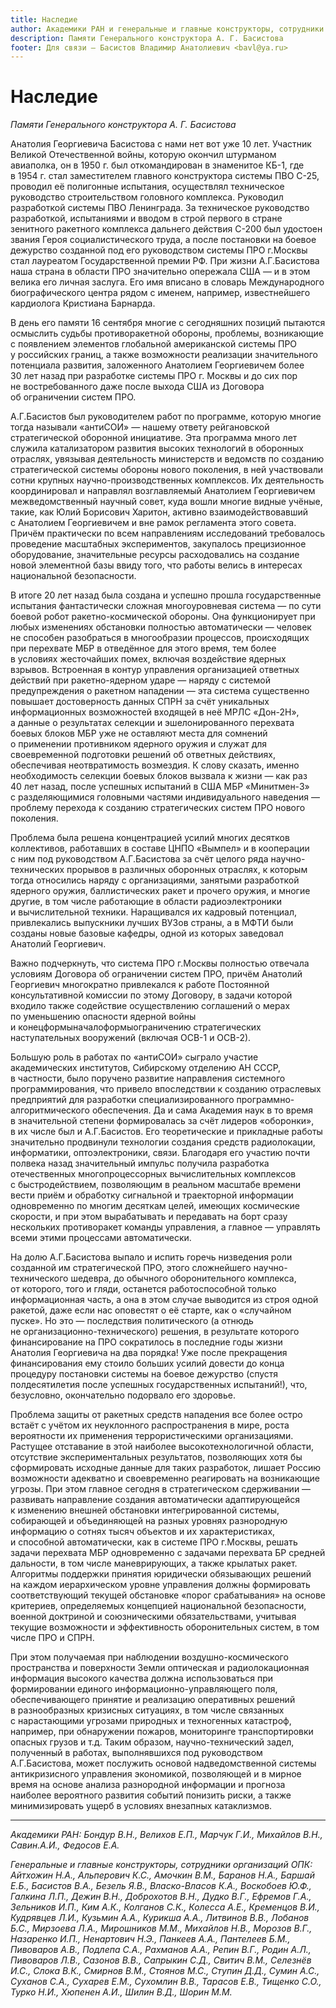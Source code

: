 ```yaml
---
title: Наследие
author: Академики РАН и генеральные и главные конструкторы, сотрудники организаций ОПК
description: Памяти Генерального конструктора А. Г. Басистова
footer: Для связи — Басистов Владимир Анатолиевич <bavl@ya.ru>
---
```


# Наследие

*Памяти Генерального конструктора А. Г. Басистова*

Анатолия Георгиевича Басистова с нами нет вот уже 10 лет. Участник Великой Отечественной войны, которую окончил штурманом авиаполка, он в 1950 г. был откомандирован в знаменитое КБ-1, где в 1954 г. стал заместителем главного конструктора системы ПВО С-25, проводил её полигонные испытания, осуществлял техническое руководство строительством головного комплекса. Руководил разработкой системы ПВО Ленинграда. За техническое руководство разработкой, испытаниями и вводом в строй первого в стране зенитного ракетного комплекса дальнего действия С-200 был удостоен звания Героя социалистического труда, а после постановки на боевое дежурство созданной под его руководством системы ПРО г.Москвы стал лауреатом Государственной премии РФ. При жизни А.Г.Басистова наша страна в области ПРО значительно опережала США &mdash; и в этом велика его личная заслуга. Его имя вписано в словарь Международного биографического центра рядом с именем, например, известнейшего кардиолога Кристиана Барнарда.

В день его памяти 16 сентября многие с сегодняшних позиций пытаются осмыслить судьбы противоракетной обороны, проблемы, возникающие с появлением элементов глобальной американской системы ПРО у российских границ, а также возможности реализации значительного потенциала развития, заложенного Анатолием Георгиевичем более 30 лет назад при разработке системы ПРО г. Москвы и до сих пор не востребованного даже после выхода США из Договора об ограничении систем ПРО.

А.Г.Басистов был руководителем работ по программе, которую многие тогда называли &laquo;антиСОИ&raquo; &mdash; нашему ответу рейгановской стратегической оборонной инициативе. Эта программа много лет служила катализатором развития высоких технологий в оборонных отраслях, увязывая деятельность министерств и ведомств по созданию стратегической системы обороны нового поколения, в ней участвовали сотни крупных научно-производственных комплексов. Их деятельность координировал и направлял возглавляемый Анатолием Георгиевичем межведомственный научный совет, куда вошли многие видные учёные, такие, как Юлий Борисович Харитон, активно взаимодействовавший с Анатолием Георгиевичем и вне рамок регламента этого совета. Причём практически по всем направлениям исследований требовалось проведение масштабных экспериментов, закупалось прецизионное оборудование, значительные ресурсы расходовались на создание новой элементной базы ввиду того, что работы велись в интересах национальной безопасности. 

В итоге 20 лет назад была создана и успешно прошла государственные испытания фантастически сложная многоуровневая система &mdash; по сути боевой робот ракетно-космической обороны. Она функционирует при любых изменениях обстановки полностью автоматически &mdash; человек не способен разобраться в многообразии процессов, происходящих при перехвате МБР в отведённое для этого время, тем более в условиях жесточайших помех, включая воздействие ядерных взрывов. Встроенная в контур управления организацией ответных действий при ракетно-ядерном ударе &mdash; наряду с системой предупреждения о ракетном нападении &mdash; эта система существенно повышает достоверность данных СПРН за счёт уникальных информационных возможностей входящей в неё МРЛС &laquo;Дон-2Н&raquo;, а данные о результатах селекции и эшелонированного перехвата боевых блоков МБР уже не оставляют места для сомнений о применении противником ядерного оружия и служат для своевременной подготовки решений об ответных действиях, обеспечивая неотвратимость возмездия. К слову сказать, именно необходимость селекции боевых блоков вызвала к жизни &mdash; как раз 40 лет назад, после успешных испытаний в США МБР &laquo;Минитмен-3&raquo; с разделяющимися головными частями индивидуального наведения &mdash; проблему перехода к созданию стратегических систем ПРО нового поколения.

Проблема была решена концентрацией усилий многих десятков коллективов, работавших в составе ЦНПО &laquo;Вымпел&raquo; и в кооперации с ним под руководством А.Г.Басистова за счёт целого ряда научно-технических прорывов в различных оборонных отраслях, к которым тогда относились наряду с организациями, занятыми разработкой ядерного оружия, баллистических ракет и прочего оружия, и многие другие, в том числе работающие в области радиоэлектроники и вычислительной техники. Наращивался их кадровый потенциал, привлекались выпускники лучших ВУЗов страны, а в МФТИ были созданы новые базовые кафедры, одной из которых заведовал Анатолий Георгиевич.

Важно подчеркнуть, что система ПРО г.Москвы полностью отвечала условиям Договора об ограничении систем ПРО, причём Анатолий Георгиевич многократно привлекался к работе Постоянной консультативной комиссии по этому Договору, в задачи которой входило также содействие осуществлению соглашений о мерах по уменьшению опасности ядерной войны и конецформыначалоформыограничению стратегических наступательных вооружений (включая ОСВ-1 и ОСВ-2).

Большую роль в работах по &laquo;антиСОИ&raquo; сыграло участие академических институтов, Сибирскому отделению АН СССР, в частности, было поручено развитие направления системного программирования, что привело впоследствии к созданию отраслевых предприятий для разработки специализированного программно-алгоритмического обеспечения. Да и сама Академия наук в то время в значительной степени формировалась за счёт лидеров &laquo;оборонки&raquo;, в их числе был и А.Г.Басистов. Его теоретические и прикладные работы значительно продвинули технологии создания средств радиолокации, информатики, оптоэлектроники, связи. Благодаря его участию почти полвека назад значительный импульс получила разработка отечественных многопроцессорных вычислительных комплексов с быстродействием, позволяющим в реальном масштабе времени вести приём и обработку сигнальной и траекторной информации одновременно по многим десяткам целей, имеющих космические скорости, и при этом вырабатывать и передавать на борт сразу нескольких противоракет команды управления, а главное &mdash; управлять всеми этими процессами автоматически.

На долю А.Г.Басистова выпало и испить горечь низведения роли созданной им стратегической ПРО, этого сложнейшего научно-технического шедевра, до обычного оборонительного комплекса, от которого, того и гляди, останется работоспособной только информационная часть, а она в этом случае выводится из строя одной ракетой, даже если нас оповестят о её старте, как о &laquo;случайном пуске&raquo;. Но это &mdash; последствия политического (а отнюдь не организационно-технического) решения, в результате которого финансирование на ПРО сократилось в последние годы жизни Анатолия Георгиевича на два порядка! Уже после прекращения финансирования ему стоило больших усилий довести до конца процедуру постановки системы на боевое дежурство (спустя полдесятилетия после успешных государственных испытаний!), что, безусловно, окончательно подорвало его здоровье.

Проблема защиты от ракетных средств нападения все более остро встаёт с учётом их неуклонного распространения в мире, роста вероятности их применения террористическими организациями. Растущее отставание в этой наиболее высокотехнологичной области, отсутствие экспериментальных результатов, позволяющих хотя бы сформировать исходные данные для таких разработок, лишает Россию возможности адекватно и своевременно реагировать на возникающие угрозы. При этом главное сегодня в стратегическом сдерживании &mdash; развивать направление создания автоматически адаптирующейся к изменению внешней обстановки интегрированной системы, собирающей и объединяющей на разных уровнях разнородную информацию о сотнях тысяч объектов и их характеристиках, и способной автоматически, как в системе ПРО г.Москвы, решать задачи перехвата МБР одновременно с задачами перехвата БР средней дальности, в том числе маневрирующих, а также крылатых ракет. Алгоритмы поддержки принятия юридически обязывающих решений на каждом иерархическом уровне управления должны формировать соответствующий текущей обстановке &laquo;порог срабатывания&raquo; на основе критериев, определяемых концепцией национальной безопасности, военной доктриной и союзническими обязательствами, учитывая текущие возможности и эффективность оборонительных систем, в том числе ПРО и СПРН.

При этом получаемая при наблюдении воздушно-космического пространства и поверхности Земли оптическая и радиолокационная информация высокого качества должна использоваться при формировании единого информационно-управляющего поля, обеспечивающего принятие и реализацию оперативных решений в разнообразных кризисных ситуациях, в том числе связанных с нарастающими угрозами природных и техногенных катастроф, например, при обнаружении пожаров, мониторинге транспортировки опасных грузов и т.д. Таким образом, научно-технический задел, полученный в работах, выполнявшихся под руководством А.Г.Басистова, может послужить основой надведомственной системы антикризисного управления экономикой, позволяющей и в мирное время на основе анализа разнородной информации и прогноза наиболее вероятного развития событий понизить риски, а также минимизировать ущерб в условиях внезапных катаклизмов.


---

*Академики РАН: Бондур В.Н., Велихов Е.П., Марчук Г.И., Михайлов В.Н., Савин.А.И., Федосов Е.А.*

*Генеральные и главные конструкторы, сотрудники организаций ОПК: Айтхожин Н.А., Альперович К.С., Амочкин В.М., Баранов Н.А., Баршай Е.Б., Басистов В.А., Безель Я.В., Власко-Власов К.А., Воскобоев Ю.Ф., Галкина Л.П., Дежин В.Н., Доброхотов В.Н., Дудко В.Г., Ефремов Г.А., Зельников И.П., Ким А.К., Колганов С.К., Колесса А.Е., Кременцов В.И., Кудрявцев Л.И., Кузьмин А.А., Курикша А.А., Литвинов В.В., Лобанов Б.С., Мирзоева Л.А., Мирошников М.М., Михайлов Н.В., Морозов В.Г., Назаренко И.П., Ненартович Н.Э., Панкеев А.А., Пантелеев Б.М., Пивоваров А.В., Подлепа С.А., Рахманов А.А., Репин В.Г., Родин А.Л., Пивоваров Л.В., Сазонов В.В., Сапрыкин С.Д., Свитич В.М., Селезнёв И.С., Слока В.К., Смирнов В.М., Стоянов М.С., Ступин Д.Д., Сумин А.С., Суханов С.А., Сухарев Е.М., Сухомлин В.В., Тарасов Е.В., Тищенко С.О., Турко Н.И., Хюпенен А.И., Шилин В.Д., Шорин М.М.*

